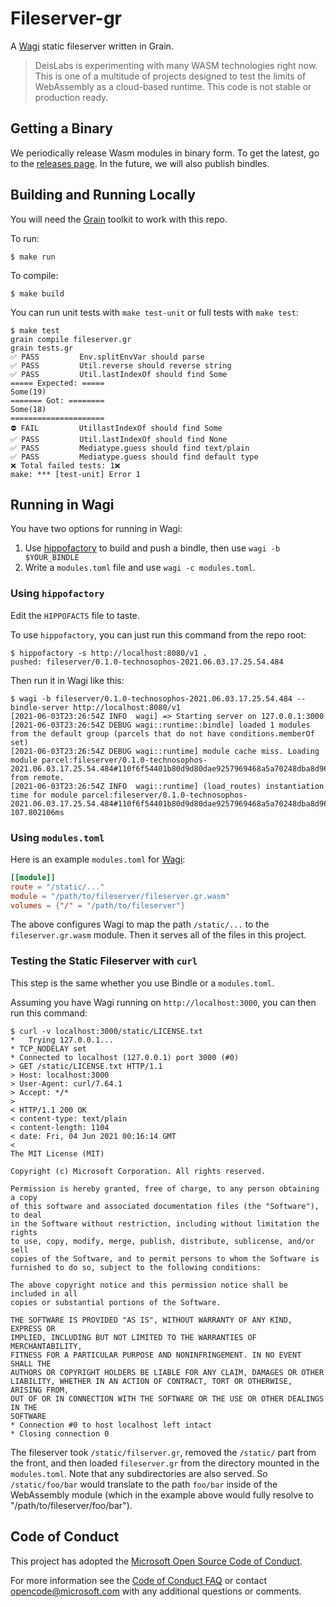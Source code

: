 # Fileserver-gr

A [Wagi](https://github.com/deislabs/wagi) static fileserver written in Grain.

> DeisLabs is experimenting with many WASM technologies right now.
> This is one of a multitude of projects designed to test the limits
> of WebAssembly as a cloud-based runtime. This code is not stable or
> production ready.

## Getting a Binary

We periodically release Wasm modules in binary form. To get the latest, go to the [releases page](https://github.com/deislabs/wagi-fileserver/releases). In the future, we will also publish bindles.

## Building and Running Locally

You will need the [Grain](https://grain-lang.org) toolkit to work with this repo.

To run:

```console
$ make run 
```

To compile:

```console
$ make build
```

You can run unit tests with `make test-unit` or full tests with `make test`:

```
$ make test
grain compile fileserver.gr
grain tests.gr
✅ PASS         Env.splitEnvVar should parse
✅ PASS         Util.reverse should reverse string
✅ PASS         Util.lastIndexOf should find Some
===== Expected: =====
Some(19)
======= Got: ========
Some(18)
=====================
⛔️ FAIL         UtillastIndexOf should find Some
✅ PASS         Util.lastIndexOf should find None
✅ PASS         Mediatype.guess should find text/plain
✅ PASS         Mediatype.guess should find default type
❌ Total failed tests: 1❌
make: *** [test-unit] Error 1
```

## Running in Wagi

You have two options for running in Wagi:

1. Use [hippofactory](https://github.com/deislabs/hippofactory) to build and push a bindle, then use `wagi -b $YOUR_BINDLE`
2. Write a `modules.toml` file and use `wagi -c modules.toml`.

### Using `hippofactory`

Edit the `HIPPOFACTS` file to taste.

To use `hippofactory`, you can just run this command from the repo root:

```console
$ hippofactory -s http://localhost:8080/v1 .
pushed: fileserver/0.1.0-technosophos-2021.06.03.17.25.54.484
```

Then run it in Wagi like this:

```console
$ wagi -b fileserver/0.1.0-technosophos-2021.06.03.17.25.54.484 --bindle-server http://localhost:8080/v1
[2021-06-03T23:26:54Z INFO  wagi] => Starting server on 127.0.0.1:3000
[2021-06-03T23:26:54Z DEBUG wagi::runtime::bindle] loaded 1 modules from the default group (parcels that do not have conditions.memberOf set)
[2021-06-03T23:26:54Z DEBUG wagi::runtime] module cache miss. Loading module parcel:fileserver/0.1.0-technosophos-2021.06.03.17.25.54.484#110f6f54401b80d9d80dae9257969468a5a70248dba8d96ce74b9bc5bc104fdd from remote.
[2021-06-03T23:26:54Z INFO  wagi::runtime] (load_routes) instantiation time for module parcel:fileserver/0.1.0-technosophos-2021.06.03.17.25.54.484#110f6f54401b80d9d80dae9257969468a5a70248dba8d96ce74b9bc5bc104fdd: 107.802106ms
```

### Using `modules.toml`

Here is an example `modules.toml` for [Wagi](https://github.com/deislabs/wagi):

```toml
[[module]]
route = "/static/..."
module = "/path/to/fileserver/fileserver.gr.wasm"
volumes = {"/" = "/path/to/fileserver"}
```

The above configures Wagi to map the path `/static/...` to the `fileserver.gr.wasm` module. Then it serves all of the files in this project.

### Testing the Static Fileserver with `curl`

This step is the same whether you use Bindle or a `modules.toml`.

Assuming you have Wagi running on `http://localhost:3000`, you can then run this command:

```console
$ curl -v localhost:3000/static/LICENSE.txt
*   Trying 127.0.0.1...
* TCP_NODELAY set
* Connected to localhost (127.0.0.1) port 3000 (#0)
> GET /static/LICENSE.txt HTTP/1.1
> Host: localhost:3000
> User-Agent: curl/7.64.1
> Accept: */*
>
< HTTP/1.1 200 OK
< content-type: text/plain
< content-length: 1104
< date: Fri, 04 Jun 2021 00:16:14 GMT
<
The MIT License (MIT)

Copyright (c) Microsoft Corporation. All rights reserved.

Permission is hereby granted, free of charge, to any person obtaining a copy
of this software and associated documentation files (the "Software"), to deal
in the Software without restriction, including without limitation the rights
to use, copy, modify, merge, publish, distribute, sublicense, and/or sell
copies of the Software, and to permit persons to whom the Software is
furnished to do so, subject to the following conditions:

The above copyright notice and this permission notice shall be included in all
copies or substantial portions of the Software.

THE SOFTWARE IS PROVIDED "AS IS", WITHOUT WARRANTY OF ANY KIND, EXPRESS OR
IMPLIED, INCLUDING BUT NOT LIMITED TO THE WARRANTIES OF MERCHANTABILITY,
FITNESS FOR A PARTICULAR PURPOSE AND NONINFRINGEMENT. IN NO EVENT SHALL THE
AUTHORS OR COPYRIGHT HOLDERS BE LIABLE FOR ANY CLAIM, DAMAGES OR OTHER
LIABILITY, WHETHER IN AN ACTION OF CONTRACT, TORT OR OTHERWISE, ARISING FROM,
OUT OF OR IN CONNECTION WITH THE SOFTWARE OR THE USE OR OTHER DEALINGS IN THE
SOFTWARE
* Connection #0 to host localhost left intact
* Closing connection 0
```

The fileserver took `/static/filserver.gr`, removed the `/static/` part from the front, and then loaded `fileserver.gr` from the directory mounted in the `modules.toml`. Note that any subdirectories are also served. So `/static/foo/bar` would translate to the path `foo/bar` inside of the WebAssembly module (which in the example above would fully resolve to "/path/to/fileserver/foo/bar").

## Code of Conduct

This project has adopted the [Microsoft Open Source Code of
Conduct](https://opensource.microsoft.com/codeofconduct/).

For more information see the [Code of Conduct
FAQ](https://opensource.microsoft.com/codeofconduct/faq/) or contact
[opencode@microsoft.com](mailto:opencode@microsoft.com) with any additional
questions or comments.